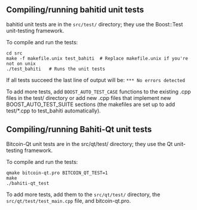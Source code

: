 Compiling/running bahitid unit tests
------------------------------------

bahitid unit tests are in the `src/test/` directory; they
use the Boost::Test unit-testing framework.

To compile and run the tests:

	cd src
	make -f makefile.unix test_bahiti  # Replace makefile.unix if you're not on unix
	./test_bahiti   # Runs the unit tests

If all tests succeed the last line of output will be:
`*** No errors detected`

To add more tests, add `BOOST_AUTO_TEST_CASE` functions to the existing
.cpp files in the test/ directory or add new .cpp files that
implement new BOOST_AUTO_TEST_SUITE sections (the makefiles are
set up to add test/*.cpp to test_bahiti automatically).


Compiling/running Bahiti-Qt unit tests
---------------------------------------

Bitcoin-Qt unit tests are in the src/qt/test/ directory; they
use the Qt unit-testing framework.

To compile and run the tests:

	qmake bitcoin-qt.pro BITCOIN_QT_TEST=1
	make
	./bahiti-qt_test

To add more tests, add them to the `src/qt/test/` directory,
the `src/qt/test/test_main.cpp` file, and bitcoin-qt.pro.
